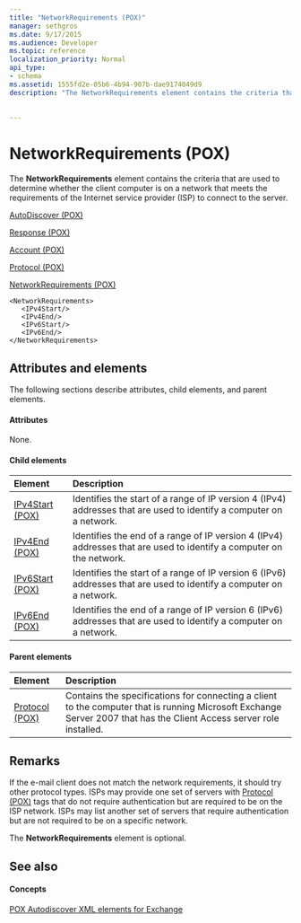 ```yaml
---
title: "NetworkRequirements (POX)"
manager: sethgros
ms.date: 9/17/2015
ms.audience: Developer
ms.topic: reference
localization_priority: Normal
api_type:
- schema
ms.assetid: 1555fd2e-05b6-4b94-907b-dae9174049d9
description: "The NetworkRequirements element contains the criteria that are used to determine whether the client computer is on a network that meets the requirements of the Internet service provider (ISP) to connect to the server."
 
 
---
```


# NetworkRequirements (POX)

The **NetworkRequirements** element contains the criteria that are used to determine whether the client computer is on a network that meets the requirements of the Internet service provider (ISP) to connect to the server. 
  
[AutoDiscover (POX)](autodiscover-pox.md)
  
[Response (POX)](response-pox.md)
  
[Account (POX)](account-pox.md)
  
[Protocol (POX)](protocol-pox.md)
  
[NetworkRequirements (POX)](networkrequirements-pox.md)
  
```
<NetworkRequirements>
   <IPv4Start/>
   <IPv4End/>
   <IPv6Start/>
   <IPv6End/>
</NetworkRequirements>
```

## Attributes and elements

The following sections describe attributes, child elements, and parent elements.
  
#### Attributes

None.
  
#### Child elements

|**Element**|**Description**|
|:-----|:-----|
|[IPv4Start (POX)](ipv4start-pox.md) <br/> |Identifies the start of a range of IP version 4 (IPv4) addresses that are used to identify a computer on a network.  <br/> |
|[IPv4End (POX)](ipv4end-pox.md) <br/> |Identifies the end of a range of IP version 4 (IPv4) addresses that are used to identify a computer on the network.  <br/> |
|[IPv6Start (POX)](ipv6start-pox.md) <br/> |Identifies the start of a range of IP version 6 (IPv6) addresses that are used to identify a computer on a network.  <br/> |
|[IPv6End (POX)](ipv6end-pox.md) <br/> |Identifies the end of a range of IP version 6 (IPv6) addresses that are used to identify a computer on a network.  <br/> |
   
#### Parent elements

|**Element**|**Description**|
|:-----|:-----|
|[Protocol (POX)](protocol-pox.md) <br/> |Contains the specifications for connecting a client to the computer that is running Microsoft Exchange Server 2007 that has the Client Access server role installed.  <br/> |
   
## Remarks

If the e-mail client does not match the network requirements, it should try other protocol types. ISPs may provide one set of servers with [Protocol (POX)](protocol-pox.md) tags that do not require authentication but are required to be on the ISP network. ISPs may list another set of servers that require authentication but are not required to be on a specific network. 
  
The **NetworkRequirements** element is optional. 
  
## See also

#### Concepts

[POX Autodiscover XML elements for Exchange](pox-autodiscover-xml-elements-for-exchange.md)

